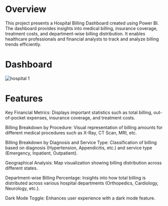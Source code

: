 # Overview

This project presents a Hospital Billing Dashboard created using Power BI. The dashboard provides insights into medical billing, insurance coverage, treatment costs, and department-wise billing distribution. It enables healthcare professionals and financial analysts to track and analyze billing trends efficiently.
# Dashboard
![hospital 1](https://github.com/user-attachments/assets/4a1d361b-a835-4e98-afa1-e448f26c99ad)

# Features

Key Financial Metrics: Displays important statistics such as total billing, out-of-pocket expenses, insurance coverage, and treatment costs.

Billing Breakdown by Procedure: Visual representation of billing amounts for different medical procedures such as X-Ray, CT Scan, MRI, etc.

Billing Breakdown by Diagnosis and Service Type: Classification of billing based on diagnosis (Hypertension, Appendicitis, etc.) and service type (Emergency, Inpatient, Outpatient).

Geographical Analysis: Map visualization showing billing distribution across different states.

Department-wise Billing Percentage: Insights into how total billing is distributed across various hospital departments (Orthopedics, Cardiology, Neurology, etc.).

Dark Mode Toggle: Enhances user experience with a dark mode feature.
